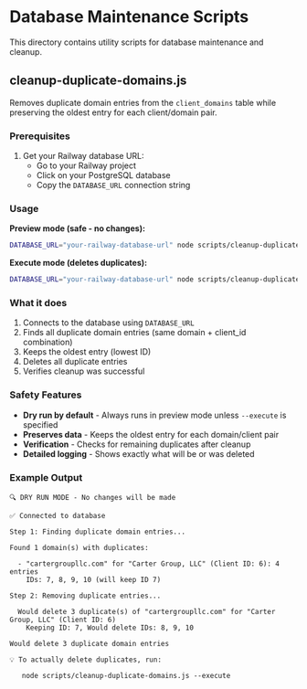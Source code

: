 # Database Maintenance Scripts

This directory contains utility scripts for database maintenance and cleanup.

## cleanup-duplicate-domains.js

Removes duplicate domain entries from the `client_domains` table while preserving the oldest entry for each client/domain pair.

### Prerequisites

1. Get your Railway database URL:
   - Go to your Railway project
   - Click on your PostgreSQL database
   - Copy the `DATABASE_URL` connection string

### Usage

**Preview mode (safe - no changes):**
```bash
DATABASE_URL="your-railway-database-url" node scripts/cleanup-duplicate-domains.js --dry-run
```

**Execute mode (deletes duplicates):**
```bash
DATABASE_URL="your-railway-database-url" node scripts/cleanup-duplicate-domains.js --execute
```

### What it does

1. Connects to the database using `DATABASE_URL`
2. Finds all duplicate domain entries (same domain + client_id combination)
3. Keeps the oldest entry (lowest ID)
4. Deletes all duplicate entries
5. Verifies cleanup was successful

### Safety Features

- **Dry run by default** - Always runs in preview mode unless `--execute` is specified
- **Preserves data** - Keeps the oldest entry for each domain/client pair
- **Verification** - Checks for remaining duplicates after cleanup
- **Detailed logging** - Shows exactly what will be or was deleted

### Example Output

```
🔍 DRY RUN MODE - No changes will be made

✅ Connected to database

Step 1: Finding duplicate domain entries...

Found 1 domain(s) with duplicates:

  - "cartergroupllc.com" for "Carter Group, LLC" (Client ID: 6): 4 entries
    IDs: 7, 8, 9, 10 (will keep ID 7)

Step 2: Removing duplicate entries...

  Would delete 3 duplicate(s) of "cartergroupllc.com" for "Carter Group, LLC" (Client ID: 6)
    Keeping ID: 7, Would delete IDs: 8, 9, 10

Would delete 3 duplicate domain entries

💡 To actually delete duplicates, run:

   node scripts/cleanup-duplicate-domains.js --execute
```
